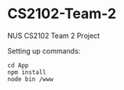 # CS2102-Team-2
NUS CS2102 Team 2 Project

Setting up commands:
```
cd App
npm install
node bin /www
```
